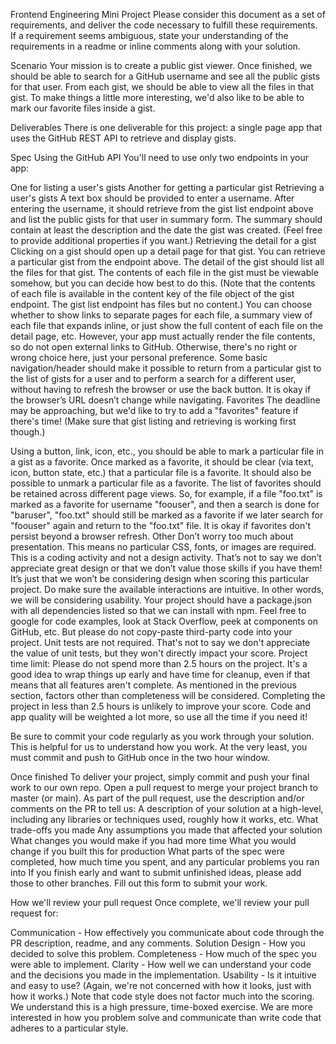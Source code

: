 Frontend Engineering Mini Project
Please consider this document as a set of requirements, and deliver the code necessary to fulfill these requirements. If a requirement seems ambiguous, state your understanding of the requirements in a readme or inline comments along with your solution.

Scenario
Your mission is to create a public gist viewer. Once finished, we should be able to search for a GitHub username and see all the public gists for that user. From each gist, we should be able to view all the files in that gist. To make things a little more interesting, we'd also like to be able to mark our favorite files inside a gist.

Deliverables
There is one deliverable for this project: a single page app that uses the GitHub REST API to retrieve and display gists.

Spec
Using the GitHub API
You'll need to use only two endpoints in your app:

One for listing a user's gists
Another for getting a particular gist
Retrieving a user's gists
A text box should be provided to enter a username.
After entering the username, it should retrieve from the gist list endpoint above and list the public gists for that user in summary form. The summary should contain at least the description and the date the gist was created. (Feel free to provide additional properties if you want.)
Retrieving the detail for a gist
Clicking on a gist should open up a detail page for that gist. You can retrieve a particular gist from the endpoint above.
The detail of the gist should list all the files for that gist.
The contents of each file in the gist must be viewable somehow, but you can decide how best to do this. (Note that the contents of each file is available in the content key of the file object of the gist endpoint. The gist list endpoint has files but no content.) You can choose whether to show links to separate pages for each file, a summary view of each file that expands inline, or just show the full content of each file on the detail page, etc. However, your app must actually render the file contents, so do not open external links to GitHub. Otherwise, there's no right or wrong choice here, just your personal preference.
Some basic navigation/header should make it possible to return from a particular gist to the list of gists for a user and to perform a search for a different user, without having to refresh the browser or use the back button. It is okay if the browser’s URL doesn’t change while navigating.
Favorites
The deadline may be approaching, but we'd like to try to add a "favorites" feature if there's time! (Make sure that gist listing and retrieving is working first though.)

Using a button, link, icon, etc., you should be able to mark a particular file in a gist as a favorite. Once marked as a favorite, it should be clear (via text, icon, button state, etc.) that a particular file is a favorite.
It should also be possible to unmark a particular file as a favorite.
The list of favorites should be retained across different page views. So, for example, if a file "foo.txt" is marked as a favorite for username "foouser", and then a search is done for "baruser", "foo.txt" should still be marked as a favorite if we later search for "foouser" again and return to the "foo.txt" file. It is okay if favorites don't persist beyond a browser refresh.
Other
Don’t worry too much about presentation. This means no particular CSS, fonts, or images are required. This is a coding activity and not a design activity. That’s not to say we don’t appreciate great design or that we don’t value those skills if you have them! It’s just that we won’t be considering design when scoring this particular project.
Do make sure the available interactions are intuitive. In other words, we will be considering usability.
Your project should have a package.json with all dependencies listed so that we can install with npm.
Feel free to google for code examples, look at Stack Overflow, peek at components on GitHub, etc. But please do not copy-paste third-party code into your project.
Unit tests are not required. That's not to say we don't appreciate the value of unit tests, but they won't directly impact your score.
Project time limit:
Please do not spend more than 2.5 hours on the project. It's a good idea to wrap things up early and have time for cleanup, even if that means that all features aren't complete. As mentioned in the previous section, factors other than completeness will be considered. Completing the project in less than 2.5 hours is unlikely to improve your score. Code and app quality will be weighted a lot more, so use all the time if you need it!

Be sure to commit your code regularly as you work through your solution. This is helpful for us to understand how you work. At the very least, you must commit and push to GitHub once in the two hour window.

Once finished
To deliver your project, simply commit and push your final work to our own repo.
Open a pull request to merge your project branch to master (or main).
As part of the pull request, use the description and/or comments on the PR to tell us:
A description of your solution at a high-level, including any libraries or techniques used, roughly how it works, etc.
What trade-offs you made
Any assumptions you made that affected your solution
What changes you would make if you had more time
What you would change if you built this for production
What parts of the spec were completed, how much time you spent, and any particular problems you ran into
If you finish early and want to submit unfinished ideas, please add those to other branches.
Fill out this form to submit your work.

How we'll review your pull request
Once complete, we'll review your pull request for:

Communication - How effectively you communicate about code through the PR description, readme, and any comments.
Solution Design - How you decided to solve this problem.
Completeness - How much of the spec you were able to implement.
Clarity - How well we can understand your code and the decisions you made in the implementation.
Usability - Is it intuitive and easy to use? (Again, we're not concerned with how it looks, just with how it works.)
Note that code style does not factor much into the scoring. We understand this is a high pressure, time-boxed exercise. We are more interested in how you problem solve and communicate than write code that adheres to a particular style.